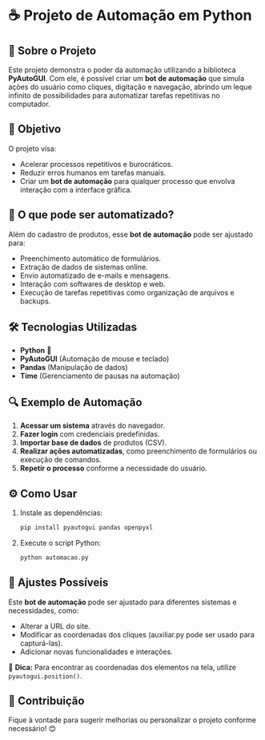 # ☕  Projeto de Automação em Python

## 📌 Sobre o Projeto

Este projeto demonstra o poder da automação utilizando a biblioteca **PyAutoGUI**. Com ele, é possível criar um **bot de automação** que simula ações do usuário como cliques, digitação e navegação, abrindo um leque infinito de possibilidades para automatizar tarefas repetitivas no computador.

## 🎯 Objetivo

O projeto visa:

- Acelerar processos repetitivos e burocráticos.
- Reduzir erros humanos em tarefas manuais.
- Criar um **bot de automação** para qualquer processo que envolva interação com a interface gráfica.

## 🚀 O que pode ser automatizado?

Além do cadastro de produtos, esse **bot de automação** pode ser ajustado para:

- Preenchimento automático de formulários.
- Extração de dados de sistemas online.
- Envio automatizado de e-mails e mensagens.
- Interação com softwares de desktop e web.
- Execução de tarefas repetitivas como organização de arquivos e backups.

## 🛠 Tecnologias Utilizadas

- **Python** 🐍
- **PyAutoGUI** (Automação de mouse e teclado)
- **Pandas** (Manipulação de dados)
- **Time** (Gerenciamento de pausas na automação)

## 🔍 Exemplo de Automação

1. **Acessar um sistema** através do navegador.
2. **Fazer login** com credenciais predefinidas.
3. **Importar base de dados** de produtos (CSV).
4. **Realizar ações automatizadas**, como preenchimento de formulários ou execução de comandos.
5. **Repetir o processo** conforme a necessidade do usuário.

## ⚙️ Como Usar

1. Instale as dependências:
   ```sh
   pip install pyautogui pandas openpyxl
   ```
2. Execute o script Python:
   ```sh
   python automacao.py
   ```

## 🔧 Ajustes Possíveis

Este **bot de automação** pode ser ajustado para diferentes sistemas e necessidades, como:

- Alterar a URL do site.
- Modificar as coordenadas dos cliques (auxiliar.py pode ser usado para capturá-las).
- Adicionar novas funcionalidades e interações.

📢 **Dica:** Para encontrar as coordenadas dos elementos na tela, utilize `pyautogui.position()`.

## 📩 Contribuição

Fique à vontade para sugerir melhorias ou personalizar o projeto conforme necessário! 😊


